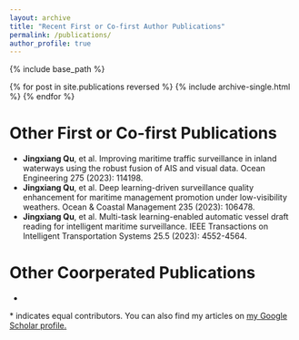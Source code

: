 ```yaml
---
layout: archive
title: "Recent First or Co-first Author Publications"
permalink: /publications/
author_profile: true
---
```


{% include base_path %}

{% for post in site.publications reversed %}
  {% include archive-single.html %}
{% endfor %}

# Other First or Co-first Publications
*  **Jingxiang Qu**, et al. Improving maritime traffic surveillance in inland waterways using the robust fusion of AIS and visual data. Ocean Engineering 275 (2023): 114198.
*  **Jingxiang Qu**, et al. Deep learning-driven surveillance quality enhancement for maritime management promotion under low-visibility weathers. Ocean & Coastal Management 235 (2023): 106478.
*  **Jingxiang Qu**, et al. Multi-task learning-enabled automatic vessel draft reading for intelligent maritime surveillance. IEEE Transactions on Intelligent Transportation Systems 25.5 (2023): 4552-4564.

# Other Coorperated Publications
*

\* indicates equal contributors.
You can also find my articles on <u><a href="{{author.googlescholar}}">my Google Scholar profile</a>.</u>
